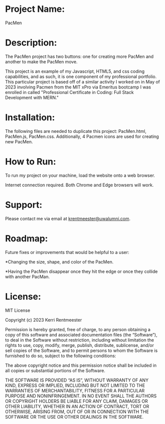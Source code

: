 # **Project Name**:  

PacMen

# **Description**: 

The PacMen project has two buttons: one for creating more PacMen and another to make the PacMen move.

This project is an example of my Javascript, HTML5, and css coding capabilities, and as such, it is one component of my professional portfolio. This particular project is based off of a similar activity I worked on in May of 2023 involving Pacmen from the MIT xPro via Emeritus bootcamp I was enrolled in called "Professional Certificate in Coding: Full Stack Development with MERN."

# **Installation**: 

The following files are needed to duplicate this project: PacMen.html, PacMen.js, PacMen.css. Additionally, 4 Pacmen icons are used for creating new PacMen.

# **How to Run**:

To run my project on your machine, load the website onto a web browser. 

Internet connection required. Both Chrome and Edge browsers will work.

# **Support**: 

Please contact me via email at krentmeester@uwalumni.com.

# **Roadmap**: 

Future fixes or improvements that would be helpful to a user:

*Changing the size, shape, and color of the PacMen.

*Having the PacMen disappear once they hit the edge or once they collide with another PacMan.

# **License**: 

MIT License

Copyright (c) 2023 Kerri Rentmeester

Permission is hereby granted, free of charge, to any person obtaining a copy of this software and associated documentation files (the “Software”), to deal in the Software without restriction, including without limitation the rights to use, copy, modify, merge, publish, distribute, sublicense, and/or sell copies of the Software, and to permit persons to whom the Software is furnished to do so, subject to the following conditions:

The above copyright notice and this permission notice shall be included in all copies or substantial portions of the Software.

THE SOFTWARE IS PROVIDED “AS IS”, WITHOUT WARRANTY OF ANY KIND, EXPRESS OR IMPLIED, INCLUDING BUT NOT LIMITED TO THE WARRANTIES OF MERCHANTABILITY, FITNESS FOR A PARTICULAR PURPOSE AND NONINFRINGEMENT. IN NO EVENT SHALL THE AUTHORS OR COPYRIGHT HOLDERS BE LIABLE FOR ANY CLAIM, DAMAGES OR OTHER LIABILITY, WHETHER IN AN ACTION OF CONTRACT, TORT OR OTHERWISE, ARISING FROM, OUT OF OR IN CONNECTION WITH THE SOFTWARE OR THE USE OR OTHER DEALINGS IN THE SOFTWARE.